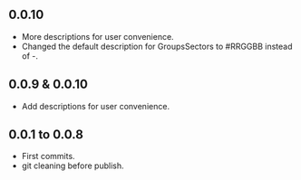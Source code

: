 ## 0.0.10

* More descriptions for user convenience.
* Changed the default description for GroupsSectors to #RRGGBB instead of -.

## 0.0.9 & 0.0.10

* Add descriptions for user convenience.

## 0.0.1 to 0.0.8

* First commits.
* git cleaning before publish.
